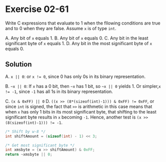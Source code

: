 # Exercise 02-61

Write C expressions that evaluate to 1 when the fllowing conditions are true and to 0
when they are false. Assume `x` is of type `int`.

A. Any bit of `x` equals 1.
B. Any bit of `x` equals 0.
C. Any bit in the least significant byte of `x` equals 1.
D. Any bit in the most significant byte of `x` equals 0.

## Solution

A. `x || 0`: or `x != 0`, since 0 has only 0s in its binary representation.

B. `~x || 0`: If `x` has a 0 bit, then `~x` has 1 bit, so `~x || 0` yields 1. Or simpler,`x != -1`,
since `-1` has all 1s in its binary representation.

C. `(x & 0xFF) || 0`
D. `((x >> (8*(sizeof(int)-1))) & 0xFF) != 0xFF`, or since `int` is signed, the fact that `>>` is arithmetic
in this case means that when `x` has only 1 bits in its most significant byte, that shifting to the least
significant byte results in `x` becoming `-1`. Hence, another test is `(x >> (8(sizeof(int)-1))) != -1`.

```c
/* Shift by w-8 */
int shiftAmount = (sizeof(int) - 1) << 3;

/* Get most significant byte */
int xmsbyte = (x >> shiftAmount) & 0xFF;
return ~xmsbyte || 0;
```
